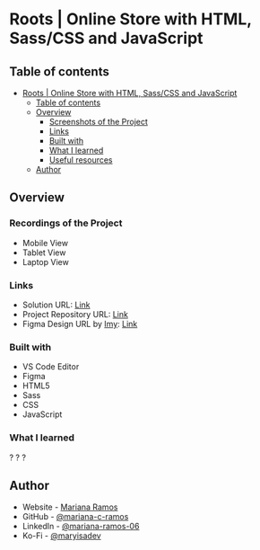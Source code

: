 # Roots | Online Store with HTML, Sass/CSS and JavaScript

## Table of contents

- [Roots | Online Store with HTML, Sass/CSS and JavaScript](#roots--online-store--with--html--sass/css--and--javascript)
  - [Table of contents](#table-of-contents)
  - [Overview](#overview)
    - [Screenshots of the Project](#screenshots-of-the-project)
    - [Links](#links)
    - [Built with](#built-with)
    - [What I learned](#what-i-learned)
    - [Useful resources](#useful-resources)
  - [Author](#author)

## Overview

### Recordings of the Project

- Mobile View
- Tablet View
- Laptop View

### Links

- Solution URL: [Link](https://mariana-c-ramos.github.io/roots-store/)
- Project Repository URL: [Link](https://github.com/mariana-c-ramos/roots-store)
- Figma Design URL by [Imy](https://www.figma.com/@imy): [Link](https://www.figma.com/community/file/897733190214205861/Plant-Shop-Website-(Practice-%23001))

### Built with

- VS Code Editor
- Figma
- HTML5
- Sass
- CSS
- JavaScript

### What I learned

?  ?  ?

## Author

- Website - [Mariana Ramos](https://mariana-c-ramos.github.io/miana-portfolio/)
- GitHub - [@mariana-c-ramos](https://github.com/mariana-c-ramos)
- LinkedIn - [@mariana-ramos-06](https://www.linkedin.com/in/mariana-ramos-06/)
- Ko-Fi - [@maryisadev](https://ko-fi.com/maryisadev#setGoalModal)
